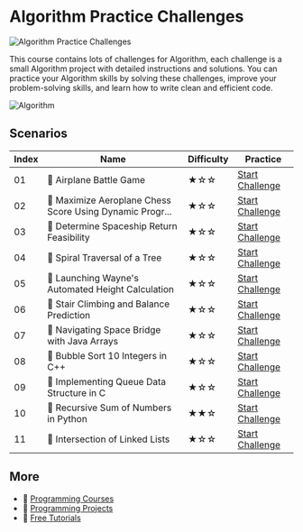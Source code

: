 # Algorithm Practice Challenges

![Algorithm Practice Challenges](https://cover-creator.appbot.io/algorithm-practice-challenges.png)

This course contains lots of challenges for Algorithm, each challenge is a small Algorithm project with detailed instructions and solutions. You can practice your Algorithm skills by solving these challenges, improve your problem-solving skills, and learn how to write clean and efficient code.

![Algorithm](https://img.shields.io/badge/Algorithm-whitesmoke?style=for-the-badge&logo=algorithm)


## Scenarios

|   Index | Name                                                    | Difficulty   | Practice                                                                   |
|---------|---------------------------------------------------------|--------------|----------------------------------------------------------------------------|
|      01 | 🎯 Airplane Battle Game                                  | ★☆☆          | <a target='_blank' href='https://labex.io/labs/271184'>Start Challenge</a> |
|      02 | 🎯 Maximize Aeroplane Chess Score Using Dynamic Progr... | ★☆☆          | <a target='_blank' href='https://labex.io/labs/270317'>Start Challenge</a> |
|      03 | 🎯 Determine Spaceship Return Feasibility                | ★☆☆          | <a target='_blank' href='https://labex.io/labs/269015'>Start Challenge</a> |
|      04 | 🎯 Spiral Traversal of a Tree                            | ★☆☆          | <a target='_blank' href='https://labex.io/labs/264051'>Start Challenge</a> |
|      05 | 🎯 Launching Wayne's Automated Height Calculation        | ★☆☆          | <a target='_blank' href='https://labex.io/labs/270920'>Start Challenge</a> |
|      06 | 🎯 Stair Climbing and Balance Prediction                 | ★☆☆          | <a target='_blank' href='https://labex.io/labs/259675'>Start Challenge</a> |
|      07 | 🎯 Navigating Space Bridge with Java Arrays              | ★☆☆          | <a target='_blank' href='https://labex.io/labs/266729'>Start Challenge</a> |
|      08 | 🎯 Bubble Sort 10 Integers in C++                        | ★☆☆          | <a target='_blank' href='https://labex.io/labs/298167'>Start Challenge</a> |
|      09 | 🎯 Implementing Queue Data Structure in C                | ★☆☆          | <a target='_blank' href='https://labex.io/labs/301500'>Start Challenge</a> |
|      10 | 🎯 Recursive Sum of Numbers in Python                    | ★★☆          | <a target='_blank' href='https://labex.io/labs/56338'>Start Challenge</a>  |
|      11 | 🎯 Intersection of Linked Lists                          | ★☆☆          | <a target='_blank' href='https://labex.io/labs/188203'>Start Challenge</a> |

## More

- 🔗 [ Programming Courses](https://github.com/labex-labs/awesome-programming-courses)
- 🔗 [ Programming Projects](https://github.com/labex-labs/awesome-programming-projects)
- 🔗 [ Free Tutorials](https://github.com/labex-labs/-free-tutorials)

